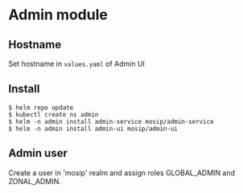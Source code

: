 # Admin module

## Hostname
Set hostname in `values.yaml` of Admin UI
## Install
```
$ helm repo update
$ kubectl create ns admin
$ helm -n admin install admin-service mosip/admin-service
$ helm -n admin install admin-ui mosip/admin-ui
```
## Admin user
Create a user in 'mosip' realm and assign roles GLOBAL_ADMIN and ZONAL_ADMIN.

